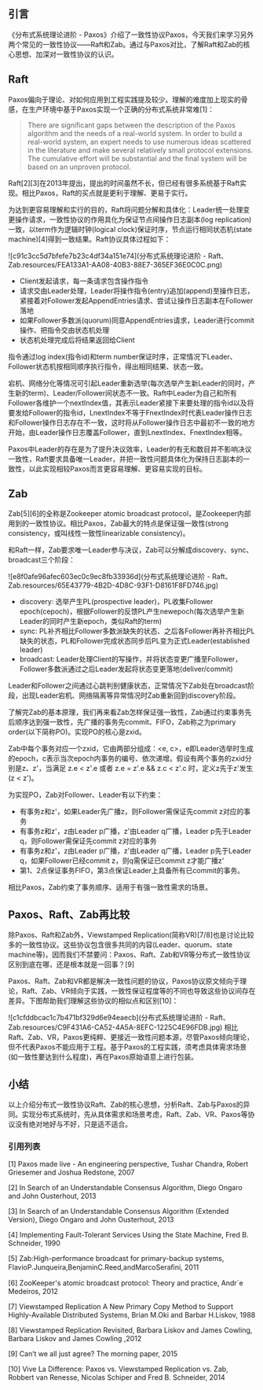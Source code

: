 ## 引言

《分布式系统理论进阶 - Paxos》介绍了一致性协议Paxos，今天我们来学习另外两个常见的一致性协议——Raft和Zab。通过与Paxos对比，了解Raft和Zab的核心思想、加深对一致性协议的认识。

## Raft

Paxos偏向于理论、对如何应用到工程实践提及较少。理解的难度加上现实的骨感，在生产环境中基于Paxos实现一个正确的分布式系统非常难[1]：

>There are significant gaps between the description of the Paxos algorithm and the needs of a real-world system. In order to build a real-world system, an expert needs to use numerous ideas scattered in the literature and make several relatively small protocol extensions. The cumulative effort will be substantial and the final system will be based on an unproven protocol.

Raft[2][3]在2013年提出，提出的时间虽然不长，但已经有很多系统基于Raft实现。相比Paxos，Raft的买点就是更利于理解、更易于实行。

 

为达到更容易理解和实行的目的，Raft将问题分解和具体化：Leader统一处理变更操作请求，一致性协议的作用具化为保证节点间操作日志副本(log replication)一致，以term作为逻辑时钟(logical clock)保证时序，节点运行相同状态机(state machine)[4]得到一致结果。Raft协议具体过程如下：

![c91c3cc5d7bfefe7b23c4df34a151e74](分布式系统理论进阶 - Raft、Zab.resources/FEA133A1-AA08-40B3-88E7-365EF36E0C0C.png)

* Client发起请求，每一条请求包含操作指令
* 请求交由Leader处理，Leader将操作指令(entry)追加(append)至操作日志，紧接着对Follower发起AppendEntries请求、尝试让操作日志副本在Follower落地
* 如果Follower多数派(quorum)同意AppendEntries请求，Leader进行commit操作、把指令交由状态机处理
* 状态机处理完成后将结果返回给Client

指令通过log index(指令id)和term number保证时序，正常情况下Leader、Follower状态机按相同顺序执行指令，得出相同结果、状态一致。

 

宕机、网络分化等情况可引起Leader重新选举(每次选举产生新Leader的同时，产生新的term)、Leader/Follower间状态不一致。Raft中Leader为自己和所有Follower各维护一个nextIndex值，其表示Leader紧接下来要处理的指令id以及将要发给Follower的指令id，LnextIndex不等于FnextIndex时代表Leader操作日志和Follower操作日志存在不一致，这时将从Follower操作日志中最初不一致的地方开始，由Leader操作日志覆盖Follower，直到LnextIndex、FnextIndex相等。

 

Paxos中Leader的存在是为了提升决议效率，Leader的有无和数目并不影响决议一致性，Raft要求具备唯一Leader，并把一致性问题具体化为保持日志副本的一致性，以此实现相较Paxos而言更容易理解、更容易实现的目标。

## Zab

Zab[5][6]的全称是Zookeeper atomic broadcast protocol，是Zookeeper内部用到的一致性协议。相比Paxos，Zab最大的特点是保证强一致性(strong consistency，或叫线性一致性linearizable consistency)。

 

和Raft一样，Zab要求唯一Leader参与决议，Zab可以分解成discovery、sync、broadcast三个阶段：

![e8f0afe96afec603ec0c9ec8fb33936d](分布式系统理论进阶 - Raft、Zab.resources/65E43779-4B2D-4D8C-93F1-D8161F8FD746.jpg)

* discovery: 选举产生PL(prospective leader)，PL收集Follower epoch(cepoch)，根据Follower的反馈PL产生newepoch(每次选举产生新Leader的同时产生新epoch，类似Raft的term)
* sync: PL补齐相比Follower多数派缺失的状态、之后各Follower再补齐相比PL缺失的状态，PL和Follower完成状态同步后PL变为正式Leader(established leader)
* broadcast: Leader处理Client的写操作，并将状态变更广播至Follower，Follower多数派通过之后Leader发起将状态变更落地(deliver/commit)

Leader和Follower之间通过心跳判别健康状态，正常情况下Zab处在broadcast阶段，出现Leader宕机、网络隔离等异常情况时Zab重新回到discovery阶段。

 

了解完Zab的基本原理，我们再来看Zab怎样保证强一致性，Zab通过约束事务先后顺序达到强一致性，先广播的事务先commit、FIFO，Zab称之为primary order(以下简称PO)。实现PO的核心是zxid。

 

Zab中每个事务对应一个zxid，它由两部分组成：<e, c>，e即Leader选举时生成的epoch，c表示当次epoch内事务的编号、依次递增。假设有两个事务的zxid分别是z、z'，当满足 z.e < z'.e 或者 z.e = z'.e && z.c < z'.c 时，定义z先于z'发生(z < z')。

 

为实现PO，Zab对Follower、Leader有以下约束：

* 有事务z和z'，如果Leader先广播z，则Follower需保证先commit z对应的事务
* 有事务z和z'，z由Leader p广播，z'由Leader q广播，Leader p先于Leader q，则Follower需保证先commit z对应的事务
* 有事务z和z'，z由Leader p广播，z'由Leader q广播，Leader p先于Leader q，如果Follower已经commit z，则q需保证已commit z才能广播z'
* 第1、2点保证事务FIFO，第3点保证Leader上具备所有已commit的事务。

 

相比Paxos，Zab约束了事务顺序、适用于有强一致性需求的场景。

## Paxos、Raft、Zab再比较

除Paxos、Raft和Zab外，Viewstamped Replication(简称VR)[7/8]也是讨论比较多的一致性协议。这些协议包含很多共同的内容(Leader、quorum、state machine等)，因而我们不禁要问：Paxos、Raft、Zab和VR等分布式一致性协议区别到底在哪，还是根本就是一回事？[9]

 

Paxos、Raft、Zab和VR都是解决一致性问题的协议，Paxos协议原文倾向于理论，Raft、Zab、VR倾向于实践，一致性保证程度等的不同也导致这些协议间存在差异。下图帮助我们理解这些协议的相似点和区别[10]：

![c1cfddbcac1c7b471bf329d6e94eaecb](分布式系统理论进阶 - Raft、Zab.resources/C9F431A6-CA52-4A5A-8EFC-1225C4E96FDB.jpg)
相比Raft、Zab、VR，Paxos更纯粹、更接近一致性问题本源，尽管Paxos倾向理论，但不代表Paxos不能应用于工程。基于Paxos的工程实践，须考虑具体需求场景(如一致性要达到什么程度)，再在Paxos原始语意上进行包装。


## 小结

以上介绍分布式一致性协议Raft、Zab的核心思想，分析Raft、Zab与Paxos的异同。实现分布式系统时，先从具体需求和场景考虑，Raft、Zab、VR、Paxos等协议没有绝对地好与不好，只是适不适合。


### 引用列表

[1] Paxos made live - An engineering perspective, Tushar Chandra, Robert Griesemer and Joshua Redstone, 2007

[2] In Search of an Understandable Consensus Algorithm, Diego Ongaro and John Ousterhout, 2013

[3] In Search of an Understandable Consensus Algorithm (Extended Version), Diego Ongaro and John Ousterhout, 2013

[4] Implementing Fault-Tolerant Services Using the State Machine, Fred B. Schneider, 1990

[5] Zab:High-performance broadcast for primary-backup systems, FlavioP.Junqueira,BenjaminC.Reed,andMarcoSeraﬁni, 2011

[6] ZooKeeper's atomic broadcast protocol: Theory and practice, Andr´e Medeiros, 2012

[7] Viewstamped Replication A New Primary Copy Method to Support Highly-Available Distributed Systems, Brian M.Oki and Barbar H.Liskov, 1988

[8] Viewstamped Replication Revisited, Barbara Liskov and James Cowling, Barbara Liskov and James Cowling ,2012

[9] Can’t we all just agree? The morning paper, 2015

[10] Vive La Difference: Paxos vs. Viewstamped Replication vs. Zab, Robbert van Renesse, Nicolas Schiper and Fred B. Schneider, 2014